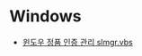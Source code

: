 ﻿# Windows
- [윈도우 정품 인증 관리 slmgr.vbs](https://github.com/che-free/dev-note/blob/main/Windows/%EC%9C%88%EB%8F%84%EC%9A%B0%20%EC%A0%95%ED%92%88%20%EC%9D%B8%EC%A6%9D%20%EA%B4%80%EB%A6%AC%20slmgr.vbs.md)

